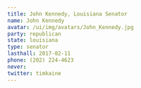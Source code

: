 ```yaml
---
title: John Kennedy, Louisiana Senator
name: John Kennedy
avatar: /ui/img/avatars/John_Kennedy.jpg
party: republican
state: louisiana
type: senator
lasthall: 2017-02-11
phone: (202) 224-4623
never: 
twitter: timkaine
---
```

